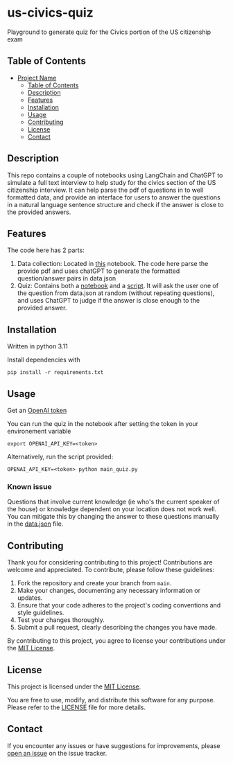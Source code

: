 # us-civics-quiz
Playground to generate quiz for the Civics portion of the US citizenship exam

## Table of Contents

- [Project Name](#project-name)
  - [Table of Contents](#table-of-contents)
  - [Description](#description)
  - [Features](#features)
  - [Installation](#installation)
  - [Usage](#usage)
  - [Contributing](#contributing)
  - [License](#license)
  - [Contact](#contact)

## Description

This repo contains a couple of notebooks using LangChain and ChatGPT to simulate a full text interview to help study for the civics section of the US citizenship interview. It can help parse the pdf of questions in to well formatted data, and provide an interface for users to answer the questions in a natural language sentence structure and check if the answer is close to the provided answers.

## Features

The code here has 2 parts:
1. Data collection: Located in [this](Parse%20civics%20quesion.ipynb) notebook. The code here parse the provide pdf and uses chatGPT to generate the formatted question/answer pairs in data.json
2. Quiz: Contains both a [notebook](Civics%20question%20quiz.ipynb) and a [script](main_quiz.py). It will ask the user one of the question from data.json at random (without repeating questions), and uses ChatGPT to judge if the answer is close enough to the provided answer. 


## Installation

Written in python 3.11

Install dependencies with

```
pip install -r requirements.txt
```

## Usage

Get an [OpenAI token](https://help.openai.com/en/articles/4936850-where-do-i-find-my-secret-api-key) 

You can run the quiz in the notebook after setting the token in your environement variable

```
export OPENAI_API_KEY=<token>
```

Alternatively, run the script provided:

```
OPENAI_API_KEY=<token> python main_quiz.py
```

### Known issue
Questions that involve current knowledge (ie who's the current speaker of the house) or knowledge dependent on your location does not work well. You can mitigate this by changing the answer to these questions manually in the [data.json](data.json) file.

## Contributing

Thank you for considering contributing to this project! Contributions are welcome and appreciated. To contribute, please follow these guidelines:

1. Fork the repository and create your branch from `main`.
2. Make your changes, documenting any necessary information or updates.
3. Ensure that your code adheres to the project's coding conventions and style guidelines.
4. Test your changes thoroughly.
5. Submit a pull request, clearly describing the changes you have made.

By contributing to this project, you agree to license your contributions under the [MIT License](https://opensource.org/licenses/MIT).

## License

This project is licensed under the [MIT License](https://opensource.org/licenses/MIT).

You are free to use, modify, and distribute this software for any purpose. Please refer to the [LICENSE](LICENSE) file for more details.

## Contact

If you encounter any issues or have suggestions for improvements, please [open an issue](https://github.com/your-username/your-repo-name/issues) on the issue tracker.
